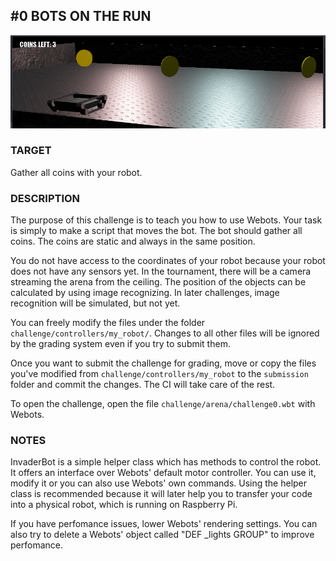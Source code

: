 ## #0 BOTS ON THE RUN

![Challenge 0](img/webots_0.png "Webots Challenge 0")


### TARGET

Gather all coins with your robot.

### DESCRIPTION

The purpose of this challenge is to teach you how to use Webots.
Your task is simply to make a script that moves the bot.
The bot should gather all coins. The coins are static and always
in the same position.

You do not have access to the coordinates of your robot
because your robot does not have any sensors yet.
In the tournament, there will be a camera streaming the arena from the ceiling.
The position of the objects can be calculated by using image recognizing.
In later challenges, image recognition will be simulated, but not yet.

You can freely modify the files under the folder ```challenge/controllers/my_robot/```.
Changes to all other files will be ignored by the grading system even if you try to submit them.

Once you want to submit the challenge for grading, move or copy the files you've modified from ```challenge/controllers/my_robot``` to the ```submission``` folder and commit the changes. The CI will take care of the rest.

To open the challenge, open the file ```challenge/arena/challenge0.wbt``` with Webots.

### NOTES

InvaderBot is a simple helper class which has methods to control the robot.
It offers an interface over Webots' default motor controller.
You can use it, modify it or you can also use Webots' own commands.
Using the helper class is recommended because it will later help you to
transfer your code into a physical robot, which is running on Raspberry Pi.

If you have perfomance issues, lower Webots' rendering settings. You can also
try to delete a Webots' object called "DEF \_lights GROUP" to improve perfomance.